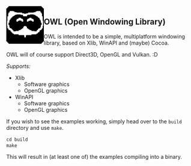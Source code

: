 <img align="left" width="100" height="100" style="image-rendering: crisp-edges; image-rendering: pixelated"  src="./docs/logo.png">

## OWL (Open Windowing Library)

OWL is intended to be a simple, multiplatform windowing library, based on Xlib, WinAPI and (maybe) Cocoa.

OWL will of course support Direct3D, OpenGL and Vulkan. :D

*Supports:*
- Xlib
	- Software graphics
	- OpenGL graphics
- WinAPI
	- Software graphics
	- OpenGL graphics

If you wish to see the examples working, simply head over to the `build` directory and use `make`.
```
cd build
make
```
This will result in (at least one of) the examples compiling into a binary. 
